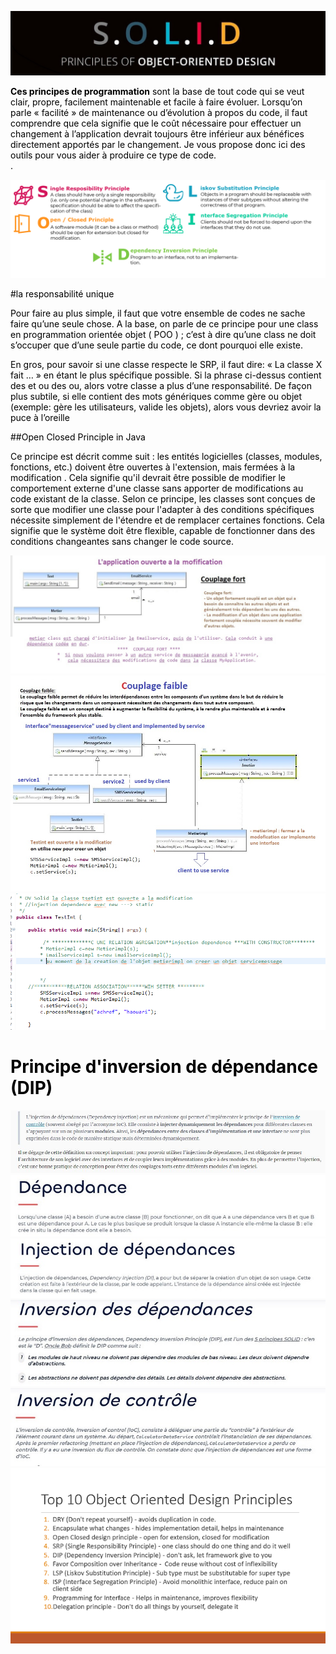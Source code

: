 <p >
 <img src="src/img/ss.jpg"></p>

<span style="color: black;">


**Ces principes de programmation** sont la base de tout code qui se veut clair, propre, facilement maintenable et facile à faire évoluer. Lorsqu’on parle « facilité » de maintenance ou d’évolution à propos du code, il faut comprendre que cela signifie que le coût nécessaire pour effectuer un changement à l’application devrait toujours être inférieur aux bénéfices directement apportés par le changement. Je vous propose donc ici des outils pour vous aider à produire ce type de code.
<br>.</span>

 <img src="src/img/solid2.png">



#la responsabilité unique



Pour faire au plus simple, il faut que votre ensemble de codes ne sache faire qu’une seule chose. A la base, on parle de ce principe pour une class en programmation orientée objet ( POO ) ; c’est à dire qu’une class ne doit s’occuper que d’une seule partie du code, ce dont pourquoi elle existe. 

En gros, pour savoir si une classe respecte le SRP, il faut dire: « La classe X fait … » en étant le plus spécifique possible. Si la phrase ci-dessus contient des et ou des ou, alors votre classe a plus d’une responsabilité. De façon plus subtile, si elle contient des mots génériques comme gère ou objet (exemple: gère les utilisateurs, valide les objets), alors vous devriez avoir la puce à l’oreille

##Open Closed Principle in Java




Ce principe est décrit comme suit : les entités logicielles (classes, modules, fonctions, etc.) doivent être ouvertes à l'extension, mais fermées à la modification . Cela signifie qu'il devrait être possible de modifier le comportement externe d'une classe sans apporter de modifications au code existant de la classe. Selon ce principe, les classes sont conçues de sorte que modifier une classe pour l'adapter à des conditions spécifiques nécessite simplement de l'étendre et de remplacer certaines fonctions. Cela signifie que le système doit être flexible, capable de fonctionner dans des conditions changeantes sans changer le code source.

  <img src="src/img/cf.JPG">  
  <img src="src/img/cfort.JPG"> 
   <img src="src/img/oc.png"> 

 <h1>Principe d'inversion de dépendance (DIP)</h1> <img src="src/img/di.JPG">
  <img src="src/img/2.JPG"> <img src="src/img/3.JPG"> <img src="src/img/4.JPG"> <img src="src/img/5.JPG">

  <img src="src/img/10.png"> 

 
 